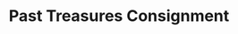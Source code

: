 ---
title: "Past Treasures Consignment"
url: /johnston/past-treasures-consignment/
shop: Gebrauchtwaren
---